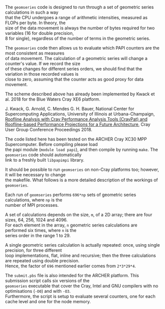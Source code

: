 The `geomseries` code is designed to run through a set of geometric series calculations in such a way<br>
that the CPU undergoes a range of arithmetic intensities, measured as FLOPs per byte. In theory, the<br>
size of the data movement is always the number of bytes required for two variables (16 for double precision,<br>
8 for single), regardless of the number of terms in the geometric series.

The `geomseries` code then allows us to evaluate which PAPI counters are the most consistent as measures<br>
of data movement. The calculation of a geometric series will change a counter's value. If we record the size<br>
of these changes for different series orders, we should find that the variation in those recorded values is<br>
close to zero, assuming that the counter acts as good proxy for data movement.

The scheme described above has already been implemented by Kwack et al. 2018 for the Blue Waters Cray XE6 platform.

J. Kwack, G. Arnold, C. Mendes G. H. Bauer, National Center for Supercomputing Applications, University of Illinois at Urbana-Champaign, [Roofline Analysis with Cray Performance Analysis Tools (CrayPat) and Roofline-based Performance Projections for a Future Architecture](https://bluewaters.ncsa.illinois.edu/liferay-content/document-library/content/BWsymposium_2018_CrayPAT_based_Roofline_Analysis_v02.pdf), Cray User Group Conference Proceedings 2018.

The code listed here has been tested on the ARCHER Cray XC30 MPP Supercomputer. Before compiling please load<br>
the papi module (`module load papi`), and then compile by running `make`. The `geomseries` code should automatically<br>
link to a freshly built `libpapimpi` library.

It should be possible to run `geomseries` on non-Cray platforms too; however, it will be necessary to change<br>
the makefile. What follows is a more detailed description of the workings of `geomseries`.

Each run of `geomseries` performs `696*np` sets of geometric series calculations, where `np` is the<br>
number of MPI processes.

A set of calculations depends on the size, `m`, of a 2D array; there are four sizes, 64, 256, 1024 and 4096.<br>
For each element in the array, `n` geometric series calculations are performed six times, where `n` is the<br>
series order in the range 1 to 29. 

A single geometric series calculation is actually repeated: once, using single precision, for three different<br>
loop implementations, flat, inline and recursive; then the three calculations are repeated using double precision.<br>
Hence, the factor of `696` mentioned earlier comes from `2*3*29*4`.

The `submit.pbs` file is also intended for the ARCHER platform. This submission script calls six versions of the<br> `geomseries` executable that cover the Cray, Intel and GNU compilers with no optimisations (`-O0`) and with `-O3`.<br>
Furthermore, the script is setup to evaluate several counters, one for each cache level and one for the node memory.

